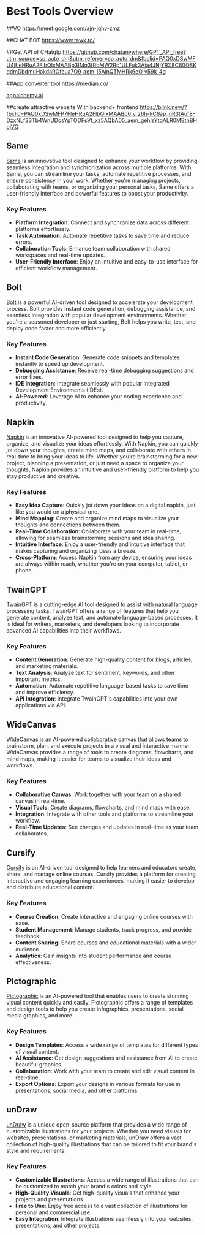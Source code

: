 # Best Tools Overview

##VO
https://meet.google.com/ajn-jqhv-zmz

##CHAT BOT
https://www.tawk.to/

##Get API of CHatgtp
https://github.com/chatanywhere/GPT_API_free?utm_source=sp_auto_dm&utm_referrer=sp_auto_dm&fbclid=PAQ0xDSwMFU4BleHRuA2FlbQIxMAABp3IMq3fRbMW2Rp1ULFuk3Aja4JNjYRX8C80OSKqdmDbdmuHakdaROfeua7O9_aem_l5AinQTMHRk6eO_v59k-4g


##App converter tool
https://median.co/


[appalchemy.ai](https://appalchemy.ai/)

##create attractive website With backend+ frontend
https://blink.new/?fbclid=PAQ0xDSwMFP7FleHRuA2FlbQIxMAABp6_v_z6h-kC6ap_nR3tAuf8-DzxNLf33Tb4WnUDosYpTODFsVt_xz5AQbA05_aem_gehIsYtqALR0MBthBHojVQ

## Same
[Same](https://same.new/) is an innovative tool designed to enhance your workflow by providing seamless integration and synchronization across multiple platforms. With Same, you can streamline your tasks, automate repetitive processes, and ensure consistency in your work. Whether you're managing projects, collaborating with teams, or organizing your personal tasks, Same offers a user-friendly interface and powerful features to boost your productivity.

### Key Features
- **Platform Integration**: Connect and synchronize data across different platforms effortlessly.
- **Task Automation**: Automate repetitive tasks to save time and reduce errors.
- **Collaboration Tools**: Enhance team collaboration with shared workspaces and real-time updates.
- **User-Friendly Interface**: Enjoy an intuitive and easy-to-use interface for efficient workflow management.

## Bolt

[Bolt](https://bolt.new/) is a powerful AI-driven tool designed to accelerate your development process. Bolt provides instant code generation, debugging assistance, and seamless integration with popular development environments. Whether you're a seasoned developer or just starting, Bolt helps you write, test, and deploy code faster and more efficiently.

### Key Features
- **Instant Code Generation**: Generate code snippets and templates instantly to speed up development.
- **Debugging Assistance**: Receive real-time debugging suggestions and error fixes.
- **IDE Integration**: Integrate seamlessly with popular Integrated Development Environments (IDEs).
- **AI-Powered**: Leverage AI to enhance your coding experience and productivity.

## Napkin

[Napkin](https://www.napkin.ai/) is an innovative AI-powered tool designed to help you capture, organize, and visualize your ideas effortlessly. With Napkin, you can quickly jot down your thoughts, create mind maps, and collaborate with others in real-time to bring your ideas to life. Whether you're brainstorming for a new project, planning a presentation, or just need a space to organize your thoughts, Napkin provides an intuitive and user-friendly platform to help you stay productive and creative.

### Key Features
- **Easy Idea Capture**: Quickly jot down your ideas on a digital napkin, just like you would on a physical one.
- **Mind Mapping**: Create and organize mind maps to visualize your thoughts and connections between them.
- **Real-Time Collaboration**: Collaborate with your team in real-time, allowing for seamless brainstorming sessions and idea sharing.
- **Intuitive Interface**: Enjoy a user-friendly and intuitive interface that makes capturing and organizing ideas a breeze.
- **Cross-Platform**: Access Napkin from any device, ensuring your ideas are always within reach, whether you're on your computer, tablet, or phone.

## TwainGPT

[TwainGPT](https://www.twaingpt.com/) is a cutting-edge AI tool designed to assist with natural language processing tasks. TwainGPT offers a range of features that help you generate content, analyze text, and automate language-based processes. It is ideal for writers, marketers, and developers looking to incorporate advanced AI capabilities into their workflows.

### Key Features
- **Content Generation**: Generate high-quality content for blogs, articles, and marketing materials.
- **Text Analysis**: Analyze text for sentiment, keywords, and other important metrics.
- **Automation**: Automate repetitive language-based tasks to save time and improve efficiency.
- **API Integration**: Integrate TwainGPT's capabilities into your own applications via API.

## WideCanvas

[WideCanvas](https://widecanvas.ai) is an AI-powered collaborative canvas that allows teams to brainstorm, plan, and execute projects in a visual and interactive manner. WideCanvas provides a range of tools to create diagrams, flowcharts, and mind maps, making it easier for teams to visualize their ideas and workflows.

### Key Features
- **Collaborative Canvas**: Work together with your team on a shared canvas in real-time.
- **Visual Tools**: Create diagrams, flowcharts, and mind maps with ease.
- **Integration**: Integrate with other tools and platforms to streamline your workflow.
- **Real-Time Updates**: See changes and updates in real-time as your team collaborates.

## Cursify

[Cursify](https://cursify.vercel.app/) is an AI-driven tool designed to help learners and educators create, share, and manage online courses. Cursify provides a platform for creating interactive and engaging learning experiences, making it easier to develop and distribute educational content.

### Key Features
- **Course Creation**: Create interactive and engaging online courses with ease.
- **Student Management**: Manage students, track progress, and provide feedback.
- **Content Sharing**: Share courses and educational materials with a wider audience.
- **Analytics**: Gain insights into student performance and course effectiveness.

## Pictographic

[Pictographic](https://www.pictographic.io/) is an AI-powered tool that enables users to create stunning visual content quickly and easily. Pictographic offers a range of templates and design tools to help you create infographics, presentations, social media graphics, and more.

### Key Features
- **Design Templates**: Access a wide range of templates for different types of visual content.
- **AI Assistance**: Get design suggestions and assistance from AI to create beautiful graphics.
- **Collaboration**: Work with your team to create and edit visual content in real-time.
- **Export Options**: Export your designs in various formats for use in presentations, social media, and other platforms.

## unDraw

[unDraw](https://undraw.co/) is a unique open-source platform that provides a wide range of customizable illustrations for your projects. Whether you need visuals for websites, presentations, or marketing materials, unDraw offers a vast collection of high-quality illustrations that can be tailored to fit your brand's style and requirements.

### Key Features
- **Customizable Illustrations**: Access a wide range of illustrations that can be customized to match your brand's colors and style.
- **High-Quality Visuals**: Get high-quality visuals that enhance your projects and presentations.
- **Free to Use**: Enjoy free access to a vast collection of illustrations for personal and commercial use.
- **Easy Integration**: Integrate illustrations seamlessly into your websites, presentations, and other projects.
